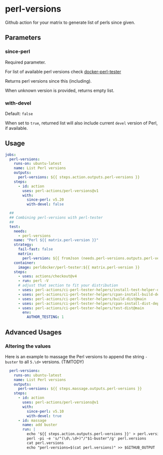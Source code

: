 
# perl-versions

Github action for your matrix to generate list of perls since given.

## Parameters

### since-perl

Required parameter.

For list of available perl versions check
[docker-perl-tester](https://github.com/Perl/docker-perl-tester#using-docker-images-for-your-projects)

Returns perl versions since this (including).

When unknown version is provided, returns empty list.

### with-devel

Default: `false`

When set to `true`, returned list will also include current `devel` version of Perl,
if available.

## Usage

```yaml
jobs:
  perl-versions:
    runs-on: ubuntu-latest
    name: List Perl versions
    outputs:
      perl-versions: ${{ steps.action.outputs.perl-versions }}
    steps:
      - id: action
        uses: perl-actions/perl-versions@v1
        with:
          since-perl: v5.20
          with-devel: false

  ##
  ## Combining perl-versions with perl-tester
  ##
  test:
    needs:
      - perl-versions
    name: "Perl ${{ matrix.perl-version }}"
    strategy:
      fail-fast: false
      matrix:
        perl-version: ${{ fromJson (needs.perl-versions.outputs.perl-versions) }}
    container:
      image: perldocker/perl-tester:${{ matrix.perl-version }}
    steps:
      - uses: actions/checkout@v4
      - run: perl -V
      # adjust that section to fit your distribution
      - uses: perl-actions/ci-perl-tester-helpers/install-test-helper-deps@main
      - uses: perl-actions/ci-perl-tester-helpers/cpan-install-build-deps@main
      - uses: perl-actions/ci-perl-tester-helpers/build-dist@main
      - uses: perl-actions/ci-perl-tester-helpers/cpan-install-dist-deps@main
      - uses: perl-actions/ci-perl-tester-helpers/test-dist@main
        env:
          AUTHOR_TESTING: 1
```

## Advanced Usages

### Altering the values

Here is an example to massage the Perl versions to append the string `-buster` to all `5.\d+` versions. (TIMTODY)

```yaml
  perl-versions:
    runs-on: ubuntu-latest
    name: List Perl versions
    outputs:
      perl-versions: ${{ steps.massage.outputs.perl-versions }}
    steps:
      - id: action
        uses: perl-actions/perl-versions@v1
        with:
          since-perl: v5.10
          with-devel: true
      - id: massage
        name: add buster
        run: |
          echo '${{ steps.action.outputs.perl-versions }}' > perl.versions
          perl -pi -e 's/"(\d\.\d+)"/"$1-buster"/g' perl.versions
          cat perl.versions
          echo "perl-versions=$(cat perl.versions)" >> $GITHUB_OUTPUT
```
